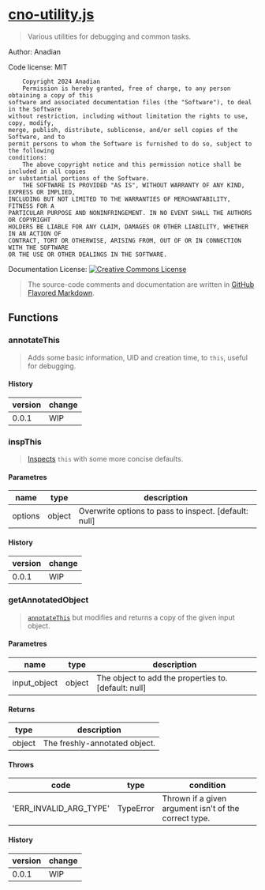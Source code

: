 
# [cno-utility.js](src/cno-utility.js)
> Various utilities for debugging and common tasks.

Author: Anadian

Code license: MIT
```
	Copyright 2024 Anadian
	Permission is hereby granted, free of charge, to any person obtaining a copy of this 
software and associated documentation files (the "Software"), to deal in the Software 
without restriction, including without limitation the rights to use, copy, modify, 
merge, publish, distribute, sublicense, and/or sell copies of the Software, and to 
permit persons to whom the Software is furnished to do so, subject to the following 
conditions:
	The above copyright notice and this permission notice shall be included in all copies 
or substantial portions of the Software.
	THE SOFTWARE IS PROVIDED "AS IS", WITHOUT WARRANTY OF ANY KIND, EXPRESS OR IMPLIED, 
INCLUDING BUT NOT LIMITED TO THE WARRANTIES OF MERCHANTABILITY, FITNESS FOR A 
PARTICULAR PURPOSE AND NONINFRINGEMENT. IN NO EVENT SHALL THE AUTHORS OR COPYRIGHT 
HOLDERS BE LIABLE FOR ANY CLAIM, DAMAGES OR OTHER LIABILITY, WHETHER IN AN ACTION OF 
CONTRACT, TORT OR OTHERWISE, ARISING FROM, OUT OF OR IN CONNECTION WITH THE SOFTWARE 
OR THE USE OR OTHER DEALINGS IN THE SOFTWARE.
```
Documentation License: [![Creative Commons License](https://i.creativecommons.org/l/by-sa/4.0/88x31.png)](http://creativecommons.org/licenses/by-sa/4.0/)
> The source-code comments and documentation are written in [GitHub Flavored Markdown](https://github.github.com/gfm/).


## Functions

### annotateThis
> Adds some basic information, UID and creation time, to `this`, useful for debugging.

#### History
| version | change |
| --- | --- |
| 0.0.1 | WIP |


### inspThis
> [Inspects](https://nodejs.org/api/util.html#utilinspectobject-options) `this` with some more concise defaults.

#### Parametres
| name | type | description |
| --- | --- | --- |
| options | object | Overwrite options to pass to inspect. \[default: null\] |

#### History
| version | change |
| --- | --- |
| 0.0.1 | WIP |


### getAnnotatedObject
> [`annotateThis`](#annotateThis) but modifies and returns a copy of the given input object.

#### Parametres
| name | type | description |
| --- | --- | --- |
| input_object | object | The object to add the properties to. \[default: null\] |

#### Returns
| type | description |
| --- | --- |
| object | The freshly-annotated object. |

#### Throws
| code | type | condition |
| --- | --- | --- |
| 'ERR_INVALID_ARG_TYPE' | TypeError | Thrown if a given argument isn't of the correct type. |

#### History
| version | change |
| --- | --- |
| 0.0.1 | WIP |

